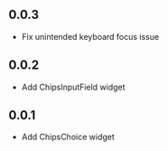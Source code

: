 ## 0.0.3

* Fix unintended keyboard focus issue

## 0.0.2

* Add ChipsInputField widget

## 0.0.1

* Add ChipsChoice widget
